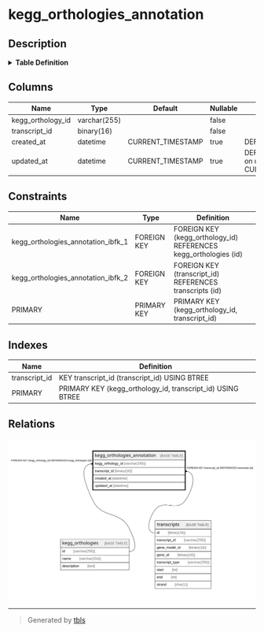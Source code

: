 # kegg_orthologies_annotation

## Description

<details>
<summary><strong>Table Definition</strong></summary>

```sql
CREATE TABLE `kegg_orthologies_annotation` (
  `kegg_orthology_id` varchar(255) NOT NULL,
  `transcript_id` binary(16) NOT NULL,
  `created_at` datetime DEFAULT CURRENT_TIMESTAMP,
  `updated_at` datetime DEFAULT CURRENT_TIMESTAMP ON UPDATE CURRENT_TIMESTAMP,
  PRIMARY KEY (`kegg_orthology_id`,`transcript_id`),
  KEY `transcript_id` (`transcript_id`),
  CONSTRAINT `kegg_orthologies_annotation_ibfk_1` FOREIGN KEY (`kegg_orthology_id`) REFERENCES `kegg_orthologies` (`id`),
  CONSTRAINT `kegg_orthologies_annotation_ibfk_2` FOREIGN KEY (`transcript_id`) REFERENCES `transcripts` (`id`)
) ENGINE=InnoDB DEFAULT CHARSET=utf8mb4 COLLATE=utf8mb4_0900_ai_ci
```

</details>

## Columns

| Name              | Type         | Default           | Nullable | Extra Definition                              | Children | Parents                                 | Comment |
| ----------------- | ------------ | ----------------- | -------- | --------------------------------------------- | -------- | --------------------------------------- | ------- |
| kegg_orthology_id | varchar(255) |                   | false    |                                               |          | [kegg_orthologies](kegg_orthologies.md) |         |
| transcript_id     | binary(16)   |                   | false    |                                               |          | [transcripts](transcripts.md)           |         |
| created_at        | datetime     | CURRENT_TIMESTAMP | true     | DEFAULT_GENERATED                             |          |                                         |         |
| updated_at        | datetime     | CURRENT_TIMESTAMP | true     | DEFAULT_GENERATED on update CURRENT_TIMESTAMP |          |                                         |         |

## Constraints

| Name                               | Type        | Definition                                                       |
| ---------------------------------- | ----------- | ---------------------------------------------------------------- |
| kegg_orthologies_annotation_ibfk_1 | FOREIGN KEY | FOREIGN KEY (kegg_orthology_id) REFERENCES kegg_orthologies (id) |
| kegg_orthologies_annotation_ibfk_2 | FOREIGN KEY | FOREIGN KEY (transcript_id) REFERENCES transcripts (id)          |
| PRIMARY                            | PRIMARY KEY | PRIMARY KEY (kegg_orthology_id, transcript_id)                   |

## Indexes

| Name          | Definition                                                 |
| ------------- | ---------------------------------------------------------- |
| transcript_id | KEY transcript_id (transcript_id) USING BTREE              |
| PRIMARY       | PRIMARY KEY (kegg_orthology_id, transcript_id) USING BTREE |

## Relations

![er](kegg_orthologies_annotation.svg)

---

> Generated by [tbls](https://github.com/k1LoW/tbls)
